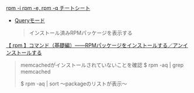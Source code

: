 [rpm -i rpm -e, rpm -q チートシート](https://qiita.com/i13ame/items/f585c2c4aed3a8b77d57)

- [Queryモード](https://qiita.com/i13ame/items/f585c2c4aed3a8b77d57#query%E3%83%A2%E3%83%BC%E3%83%89)
  > インストール済みRPMパッケージを表示する

[【 rpm 】コマンド（基礎編）――RPMパッケージをインストールする／アンインストールする](https://atmarkit.itmedia.co.jp/ait/articles/1609/13/news024.html)

> memcachedがインストールされていないことを確認
> $ rpm -aq | grep memcached
> 
> $ rpm -aq | sort
> 〜packageのリストが表示〜
